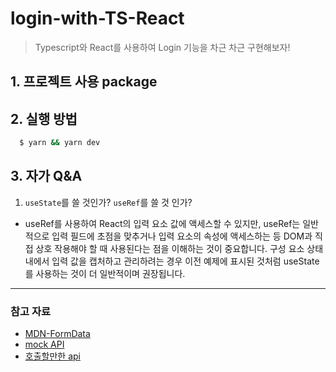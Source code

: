 # login-with-TS-React

> Typescript와 React를 사용하여 Login 기능을 차근 차근 구현해보자!

## 1. 프로젝트 사용 package

## 2. 실행 방법
```bash
  $ yarn && yarn dev
```

## 3. 자가 Q&A
1. `useState`를 쓸 것인가? `useRef`를 쓸 것 인가?

- useRef를 사용하여 React의 입력 요소 값에 액세스할 수 있지만, useRef는 일반적으로 입력 필드에 초점을 맞추거나 입력 요소의 속성에 액세스하는 등 DOM과 직접 상호 작용해야 할 때 사용된다는 점을 이해하는 것이 중요합니다. 구성 요소 상태 내에서 입력 값을 캡처하고 관리하려는 경우 이전 예제에 표시된 것처럼 useState를 사용하는 것이 더 일반적이며 권장됩니다.


--- 
### 참고 자료
- [MDN-FormData](https://developer.mozilla.org/en-US/docs/Web/API/FormData)
- [mock API](https://mockapi.io/)
- [호출할만한 api](https://64f732e69d775408495348ae.mockapi.io/api/v1/authmock)
